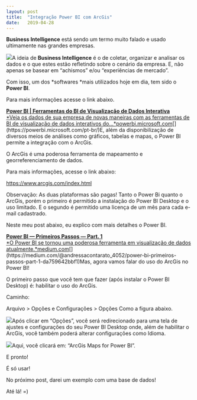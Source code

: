 ```yaml
---
layout:	post
title:	"Integração Power BI com ArcGis"
date:	2019-04-28
---
```


  **Business Intelligence** está sendo um termo muito falado e usado ultimamente nas grandes empresas.

![](https://s3.wasabisys.com/psrandom/img/p/medium/1*MviLaSKensELi0KuR0B6hg.jpg)A ideia de **Business Intelligence** é o de coletar, organizar e analisar os dados e o que estes estão refletindo sobre o cenário da empresa. E, não apenas se basear em “achismos” e/ou “experiências de mercado”.

Com isso, um dos *softwares *mais utilizados hoje em dia, tem sido o **Power BI**.

Para mais informações acesse o link abaixo.

[**Power BI | Ferramentas do BI de Visualização de Dados Interativa**  
*Veja os dados de sua empresa de novas maneiras com as ferramentas de BI de visualização de dados interativos do…*powerbi.microsoft.com](https://powerbi.microsoft.com/pt-br/ "https://powerbi.microsoft.com/pt-br/")[](https://powerbi.microsoft.com/pt-br/)E, além da disponibilização de diversos meios de análises como gráficos, tabelas e mapas, o Power BI permite a integração com o ArcGis.

O ArcGis é uma poderosa ferramenta de mapeamento e georreferenciamento de dados.

Para mais informações, acesse o link abaixo:

<https://www.arcgis.com/index.html>

Observação: As duas plataformas são pagas! Tanto o Power Bi quanto o ArcGis, porém o primeiro é permitido a instalação do Power BI Desktop e o uso limitado. E o segundo é permitido uma licença de um mês para cada e-mail cadastrado.

Neste meu post abaixo, eu explico com mais detalhes o Power BI.

[**Power BI — Primeiros Passos — Part. 1**  
*O Power BI se tornou uma poderosa ferramenta em visualização de dados atualmente.*medium.com](https://medium.com/@andressacontarato_4052/power-bi-primeiros-passos-part-1-da759642bbf1 "https://medium.com/@andressacontarato_4052/power-bi-primeiros-passos-part-1-da759642bbf1")[](https://medium.com/@andressacontarato_4052/power-bi-primeiros-passos-part-1-da759642bbf1)Mas, agora vamos falar do uso do ArcGis no Power BI!

O primeiro passo que você tem que fazer (após instalar o Power BI Desktop) é: habilitar o uso do ArcGis.

Caminho:

Arquivo > Opções e Configurações > Opções Como a figura abaixo.

![](https://s3.wasabisys.com/psrandom/img/p/medium/1*WqqokQeduwYBcVCMjm1toQ.jpg)Após clicar em “Opções”, você será redirecionado para uma tela de ajustes e configurações do seu Power BI Desktop onde, além de habilitar o ArcGis, você também poderá alterar configurações como Idioma.

![](https://s3.wasabisys.com/psrandom/img/p/medium/1*xJij5Dr0wm-KUVkP1Op4sw.jpg)Aqui, você clicará em: “ArcGis Maps for Power BI”.

E pronto!

É só usar!

No próximo post, darei um exemplo com uma base de dados!

Até lá! =)

  
